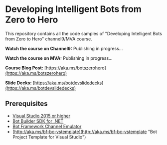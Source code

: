 # Developing Intelligent Bots from Zero to Hero
This repository contains all the code samples of "Developing Intelligent Bots from Zero to Hero" channel9/MVA course.

**Watch the course on Channel9:** Publishing in progress...

**Watch the course on MVA:** Publishing in progress...

**Course Blog Post:** [https://aka.ms/botszerohero](https://aka.ms/botszerohero)

**Slide Decks:** [https://aka.ms/botdevslidedecks](https://aka.ms/botdevslidedecks)

**Prerequisites** 
---------------------------------------------------------------------------------------------------
- [Visual Studio 2015 or higher](https://www.visualstudio.com/downloads/ "Visual Studio 2015 or higher")
- [Bot Builder SDK for .NET](https://github.com/Microsoft/BotBuilder "Bot Builder SDK for .NET")
- [Bot Framework Channel Emulator](http://emulator.botframework.com/ "Bot Framework Channel Emulator")
- [http://aka.ms/bf-bc-vstemplate](http://aka.ms/bf-bc-vstemplate "Bot Project Template for Visual Studio")

